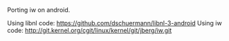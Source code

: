 Porting iw on android.

Using libnl code: https://github.com/dschuermann/libnl-3-android
Using iw code: http://git.kernel.org/cgit/linux/kernel/git/jberg/iw.git

